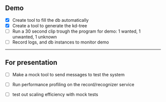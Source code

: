 ## Demo
- [x] Create tool to fill the db automatically
- [x] Create a tool to generate the kd-tree
- [ ] Run a 30 second clip trough the program for demo: 1 wanted, 1 unwanted, 1 unknown
- [ ] Record logs, and db instances to monitor demo

---
## For presentation
- [ ] Make a mock tool to send messages to test the system
- [ ] Run performance profiling on the record/recognizer service
- [ ] test out scaling efficiency with mock tests

